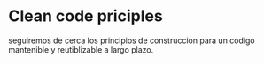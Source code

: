 <h1>Clean code priciples</h1>
<p>seguiremos de cerca los principios de construccion para un codigo mantenible y reutiblizable a largo plazo.</p>
